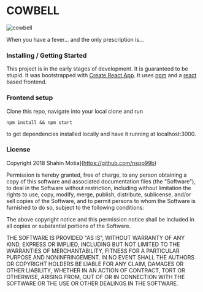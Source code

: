 # COWBELL

![cowbell](https://www.bathroomreader.com/wp-content/uploads/2014/03/Walken-Cowbell_DS.jpg)

When you have a fever... and the only prescription is...

### Installing / Getting Started

This project is in the early stages of development.  It is guaranteed to be stupid.  It was bootstrapped with [Create React App](https://www.google.com). It uses [npm](https://www.npmjs.com/) and a [react](https://reactjs.org/) based frontend.

### Frontend setup

Clone this repo, navigate into your local clone and run
```
npm install && npm start
```
to get dependencies installed locally and have it running at localhost:3000.

### License

Copyright 2018 Shahin Motia](https://github.com/nspp99b)

Permission is hereby granted, free of charge, to any person obtaining a copy of this software and associated documentation files (the "Software"), to deal in the Software without restriction, including without limitation the rights to use, copy, modify, merge, publish, distribute, sublicense, and/or sell copies of the Software, and to permit persons to whom the Software is furnished to do so, subject to the following conditions:

The above copyright notice and this permission notice shall be included in all copies or substantial portions of the Software.

THE SOFTWARE IS PROVIDED "AS IS", WITHOUT WARRANTY OF ANY KIND, EXPRESS OR IMPLIED, INCLUDING BUT NOT LIMITED TO THE WARRANTIES OF MERCHANTABILITY, FITNESS FOR A PARTICULAR PURPOSE AND NONINFRINGEMENT. IN NO EVENT SHALL THE AUTHORS OR COPYRIGHT HOLDERS BE LIABLE FOR ANY CLAIM, DAMAGES OR OTHER LIABILITY, WHETHER IN AN ACTION OF CONTRACT, TORT OR OTHERWISE, ARISING FROM, OUT OF OR IN CONNECTION WITH THE SOFTWARE OR THE USE OR OTHER DEALINGS IN THE SOFTWARE.
